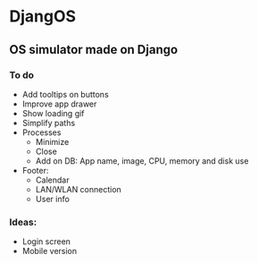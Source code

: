 # DjangOS

## OS simulator made on Django

### To do

* Add tooltips on buttons
* Improve app drawer
* Show loading gif
* Simplify paths
* Processes 
  * Minimize
  * Close
  * Add on DB: App name, image, CPU, memory and disk use
* Footer:
  * Calendar
  * LAN/WLAN connection
  * User info

### Ideas:
  * Login screen
  * Mobile version
